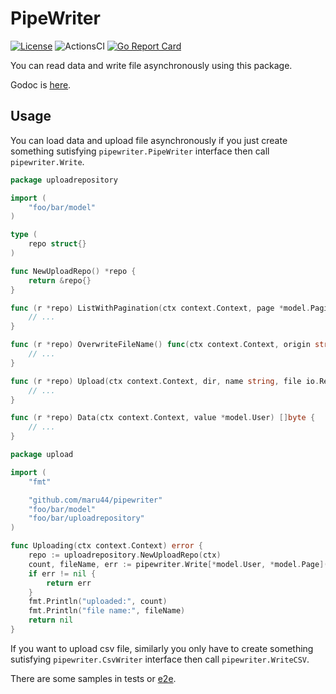 # PipeWriter

[![License](https://img.shields.io/badge/license-MIT-blue.svg)](https://github.com/maru44/pipewriter/blob/master/LICENSE)
![ActionsCI](https://github.com/maru44/pipewriter/workflows/ci/badge.svg)
[![Go Report Card](https://goreportcard.com/badge/github.com/maru44/pipewriter)](https://goreportcard.com/report/github.com/maru44/pipewriter)

You can read data and write file asynchronously using this package.

Godoc is [here](https://pkg.go.dev/github.com/maru44/pipewriter).

## Usage

You can load data and upload file asynchronously if you just create something sutisfying `pipewriter.PipeWriter` interface then call `pipewriter.Write`.

```go
package uploadrepository

import (
	"foo/bar/model"
)

type (
	repo struct{}
)

func NewUploadRepo() *repo {
	return &repo{}
}

func (r *repo) ListWithPagination(ctx context.Context, page *model.Pagination) ([]*model.User, *model.Pagination, bool, error) {
	// ...
}

func (r *repo) OverwriteFileName() func(ctx context.Context, origin string) string {
	// ...
}

func (r *repo) Upload(ctx context.Context, dir, name string, file io.Reader) error {
	// ...
}

func (r *repo) Data(ctx context.Context, value *model.User) []byte {
	// ...
}

```

```go
package upload

import (
	"fmt"

	"github.com/maru44/pipewriter"
	"foo/bar/model"
	"foo/bar/uploadrepository"
)

func Uploading(ctx context.Context) error {
	repo := uploadrepository.NewUploadRepo(ctx)
	count, fileName, err := pipewriter.Write[*model.User, *model.Page](ctx, "private", "filename.txt", repo, &model.Page{})
	if err != nil {
	    return err
	}
	fmt.Println("uploaded:", count)
	fmt.Println("file name:", fileName)
	return nil
}

```

If you want to upload csv file, similarly you only have to create something sutisfying `pipewriter.CsvWriter` interface then call `pipewriter.WriteCSV`.

There are some samples in tests or [e2e](https://github.com/maru44/pipewriter/tree/master/e2e).
